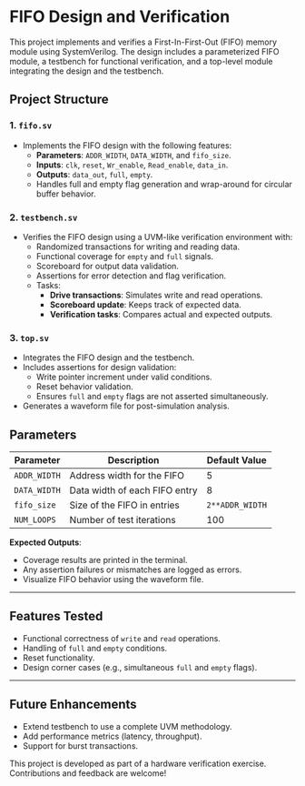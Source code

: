 # FIFO Design and Verification

This project implements and verifies a First-In-First-Out (FIFO) memory module using SystemVerilog. 
The design includes a parameterized FIFO module, a testbench for functional verification, and a top-level module integrating the design and the testbench.


## Project Structure

### 1. `fifo.sv`
- Implements the FIFO design with the following features:
  - **Parameters**: `ADDR_WIDTH`, `DATA_WIDTH`, and `fifo_size`.
  - **Inputs**: `clk`, `reset`, `Wr_enable`, `Read_enable`, `data_in`.
  - **Outputs**: `data_out`, `full`, `empty`.
  - Handles full and empty flag generation and wrap-around for circular buffer behavior.

### 2. `testbench.sv`
- Verifies the FIFO design using a UVM-like verification environment with:
  - Randomized transactions for writing and reading data.
  - Functional coverage for `empty` and `full` signals.
  - Scoreboard for output data validation.
  - Assertions for error detection and flag verification.
  - Tasks:
    - **Drive transactions**: Simulates write and read operations.
    - **Scoreboard update**: Keeps track of expected data.
    - **Verification tasks**: Compares actual and expected outputs.

### 3. `top.sv`
- Integrates the FIFO design and the testbench.
- Includes assertions for design validation:
  - Write pointer increment under valid conditions.
  - Reset behavior validation.
  - Ensures `full` and `empty` flags are not asserted simultaneously.
- Generates a waveform file for post-simulation analysis.



## Parameters

| Parameter    | Description                       | Default Value  |
|--------------|-----------------------------------|----------------|
| `ADDR_WIDTH` | Address width for the FIFO        | 5              |
| `DATA_WIDTH` | Data width of each FIFO entry     | 8              |
| `fifo_size`  | Size of the FIFO in entries       | `2**ADDR_WIDTH`|
| `NUM_LOOPS`  | Number of test iterations         | 100            |




 **Expected Outputs**:
   - Coverage results are printed in the terminal.
   - Any assertion failures or mismatches are logged as errors.
   - Visualize FIFO behavior using the waveform file.

---

## Features Tested

- Functional correctness of `write` and `read` operations.
- Handling of `full` and `empty` conditions.
- Reset functionality.
- Design corner cases (e.g., simultaneous `full` and `empty` flags).

---

## Future Enhancements

- Extend testbench to use a complete UVM methodology.
- Add performance metrics (latency, throughput).
- Support for burst transactions.



This project is developed as part of a hardware verification exercise. Contributions and feedback are welcome!
